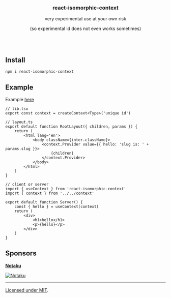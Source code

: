<div align='center'>
    <br/>
    <br/>
    <h3>react-isomorphic-context</h3>
    <p>very experimental use at your own risk</p>
    <p>(so experimental id does not even works sometimes)</p>
    <br/>
    <br/>
</div>

## Install

```
npm i react-isomorphic-context
```

## Example

Example [here](./nextjs-app/)

```tsx
// lib.tsx
export const context = createContext<Type>('unique id')

// layout.ts
export default function RootLayout({ children, params }) {
    return (
        <html lang='en'>
            <body className={inter.className}>
                <context.Provider value={{ hello: 'slug is: ' + params.slug }}>
                    {children}
                </context.Provider>
            </body>
        </html>
    )
}

// client or server
import { useContext } from 'react-isomorphic-context'
import { context } from '../../context'

export default function Server() {
    const { hello } = useContext(context)
    return (
        <div>
            <h1>hello</h1>
            <p>{hello}</p>
        </div>
    )
}
```

## Sponsors

[**Notaku**](https://notaku.so)

[![Notaku](https://notaku.so/github_banner.jpg)](https://notaku.so)

---

[Licensed under MIT]().
